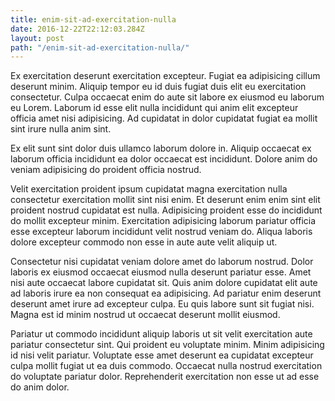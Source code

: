 ```yaml
---
title: enim-sit-ad-exercitation-nulla
date: 2016-12-22T22:12:03.284Z
layout: post
path: "/enim-sit-ad-exercitation-nulla/"
---
```


Ex exercitation deserunt exercitation excepteur. Fugiat ea adipisicing cillum deserunt minim. Aliquip tempor eu id duis fugiat duis elit eu exercitation consectetur. Culpa occaecat enim do aute sit labore ex eiusmod eu laborum eu Lorem. Laborum id esse elit nulla incididunt qui anim elit excepteur officia amet nisi adipisicing. Ad cupidatat in dolor cupidatat fugiat ea mollit sint irure nulla anim sint.

Ex elit sunt sint dolor duis ullamco laborum dolore in. Aliquip occaecat ex laborum officia incididunt ea dolor occaecat est incididunt. Dolore anim do veniam adipisicing do proident officia nostrud.

Velit exercitation proident ipsum cupidatat magna exercitation nulla consectetur exercitation mollit sint nisi enim. Et deserunt enim enim sint elit proident nostrud cupidatat est nulla. Adipisicing proident esse do incididunt do mollit excepteur minim. Exercitation adipisicing laborum pariatur officia esse excepteur laborum incididunt velit nostrud veniam do. Aliqua laboris dolore excepteur commodo non esse in aute aute velit aliquip ut.

Consectetur nisi cupidatat veniam dolore amet do laborum nostrud. Dolor laboris ex eiusmod occaecat eiusmod nulla deserunt pariatur esse. Amet nisi aute occaecat labore cupidatat sit. Quis anim dolore cupidatat elit aute ad laboris irure ea non consequat ea adipisicing. Ad pariatur enim deserunt deserunt amet irure ad excepteur culpa. Eu quis labore sunt sit fugiat nisi. Magna est id minim nostrud ut occaecat deserunt mollit eiusmod.

Pariatur ut commodo incididunt aliquip laboris ut sit velit exercitation aute pariatur consectetur sint. Qui proident eu voluptate minim. Minim adipisicing id nisi velit pariatur. Voluptate esse amet deserunt ea cupidatat excepteur culpa mollit fugiat ut ea duis commodo. Occaecat nulla nostrud exercitation do voluptate pariatur dolor. Reprehenderit exercitation non esse ut ad esse do anim dolor.
